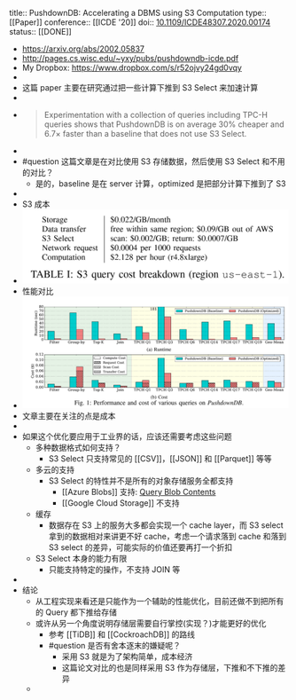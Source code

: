 title:: PushdownDB: Accelerating a DBMS using S3 Computation
type:: [[Paper]]
conference:: [[ICDE '20]]
doi:: [10.1109/ICDE48307.2020.00174](https://doi.org/10.1109/ICDE48307.2020.00174)
status:: [[DONE]]

- https://arxiv.org/abs/2002.05837
- http://pages.cs.wisc.edu/~yxy/pubs/pushdowndb-icde.pdf
- My Dropbox: https://www.dropbox.com/s/r52ojvy24gd0vqy
-
- 这篇 paper 主要在研究通过把一些计算下推到 S3 Select 来加速计算
-
- >  Experimentation with a collection of queries including TPC-H queries shows that PushdownDB
  is on average 30% cheaper and 6.7× faster than a baseline that does not use S3 Select.
-
- #question 这篇文章是在对比使用 S3 存储数据，然后使用 S3 Select 和不用的对比？
	- 是的，baseline 是在 server 计算，optimized 是把部分计算下推到了 S3
-
- S3 成本
- ![image.png](../assets/image_1644140694682_0.png)
- 性能对比
- ![image.png](../assets/image_1644140947580_0.png)
- 文章主要在关注的点是成本
-
- 如果这个优化要应用于工业界的话，应该还需要考虑这些问题
	- 多种数据格式如何支持？
		- S3 Select 只支持常见的 [[CSV]]，[[JSON]] 和 [[Parquet]] 等等
	- 多云的支持
		- S3 Select 的特性并不是所有的对象存储服务全都支持
			- [[Azure Blobs]] 支持: [Query Blob Contents](https://docs.microsoft.com/en-us/rest/api/storageservices/query-blob-contents)
			- [[Google Cloud Storage]] 不支持
	- 缓存
		- 数据存在 S3 上的服务大多都会实现一个 cache layer，而 S3 select 拿到的数据相对来讲更不好 cache，考虑一个请求落到 cache 和落到 S3 select 的差异，可能实际的价值还要再打一个折扣
	- S3 Select 本身的能力有限
		- 只能支持特定的操作，不支持 JOIN 等
-
- 结论
	- 从工程实现来看还是只能作为一个辅助的性能优化，目前还做不到把所有的 Query 都下推给存储
	- 或许从另一个角度说明存储层需要自行掌控(实现？)才能更好的优化
		- 参考 [[TiDB]] 和 [[CockroachDB]] 的路线
		- #question 是否有舍本逐末的嫌疑呢？
			- 采用 S3 就是为了架构简单，成本经济
			- 这篇论文对比的也是同样采用 S3 作为存储层，下推和不下推的差异
	-